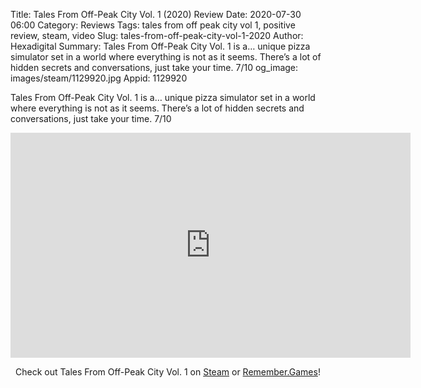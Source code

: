 Title: Tales From Off-Peak City Vol. 1 (2020) Review
Date: 2020-07-30 06:00
Category: Reviews
Tags: tales from off peak city vol 1, positive review, steam, video
Slug: tales-from-off-peak-city-vol-1-2020
Author: Hexadigital
Summary: Tales From Off-Peak City Vol. 1 is a… unique pizza simulator set in a world where everything is not as it seems. There’s a lot of hidden secrets and conversations, just take your time. 7/10
og_image: images/steam/1129920.jpg
Appid: 1129920

Tales From Off-Peak City Vol. 1 is a… unique pizza simulator set in a world where everything is not as it seems. There’s a lot of hidden secrets and conversations, just take your time. 7/10

<center><iframe src="https://www.youtube.com/embed/aGfLpa9upjA?feature=oembed" allow="accelerometer; autoplay; encrypted-media; gyroscope; picture-in-picture" width="640" height="360" frameborder="0"></iframe>

Check out Tales From Off-Peak City Vol. 1 on [Steam](https://store.steampowered.com/app/1129920/?curator_clanid=34633900) or [Remember.Games](https://remember.games/game/708/)!</center>